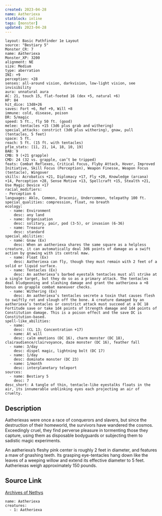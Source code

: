 ```yaml
---
created: 2023-04-28
name: Aatheriexa
statblock: inline
tags: [monster]
updated: 2023-04-28
---
```

```statblock
layout: Basic Pathfinder 1e Layout
source: "Bestiary 5"
Monster_CR: 7
name: Aatheriexa
Monster_XP: 3200
alignment: NE
size: Medium
type: aberration
INI: +9
perception: +28
senses: all-around vision, darkvision, low-light vision, see invisibility
aura: unnatural aura
AC: 21, touch 15, flat-footed 16 (dex +5, natural +6)
HP: 84
hit_dice: 13d8+26
saves: Fort +6, Ref +9, Will +8
immune: cold, disease, poison
DR: 5/magic
speed: 5 ft., fly 50 ft. (good)
melee: tentacles +15 (3d6 plus grab and withering)
special_attacks: constrict (3d6 plus withering), gnaw, pull (tentacles, 5 feet)
space: 5 ft.
reach: 5 ft. (15 ft. with tentacles)
pf1e_stats: [11, 21, 14, 18, 10, 19]
BAB: 9
CMB: 9 (+21 grapple)
CMD: 24 (32 vs. grapple, can’t be tripped)
feats: Combat Reflexes, Critical Focus, Flyby Attack, Hover, Improved Initiative, Skill Focus (Perception), Weapon Finesse, Weapon Focus (tentacle), Wingover
skills: Acrobatics +21, Diplomacy +17, Fly +20, Knowledge (arcana) +14, Perception +28, Sense Motive +13, Spellcraft +15, Stealth +21, Use Magic Device +17
racial_modifiers:
- Perception 6
languages: Aklo, Common, Draconic, Undercommon, telepathy 100 ft.
special_qualities: compression, float, no breath
ecology:
  - name: Environment
    desc: any land
  - name: Organisation
    desc: solitary, pair, pod (3-5), or invasion (6-36)
  - name: Treasure
    desc: standard
special_abilities:
  - name: Gnaw (Ex)
    desc: When an aatheriexa shares the same square as a helpless creature, it can automatically deal 3d6 points of damage as a swift action by gnawing with its central maw.
  - name: Float (Ex)
    desc: Aatheriexa can fly, though they must remain with 2 feet of a solid or liquid surface.
  - name: Tentacles (Ex)
    desc: An aatheriexa’s barbed eyestalk tentacles must all strike at a single target, but they do so as a primary attack. The tentacles deal bludgeoning and slashing damage and grant the aatheriexa a +8 bonus on grapple combat maneuver checks.
  - name: Withering (Ex)
    desc: An aatheriexa’s tentacles secrete a toxin that causes flesh to swiftly rot and slough off the bone. A creature damaged by an aatheriexa’s tentacles or constrict attack must succeed at a DC 18 Fortitude save or take 1d4 points of Strength damage and 1d4 points of Constitution damage. This is a poison effect and the save DC is Constitution-based.
spell-like_abilities:
  - name:
    desc: (CL 13; Concentration +17)
  - name: At will
    desc: calm emotions (DC 16), charm monster (DC 18), clairaudience/clairvoyance, daze monster (DC 16), feather fall
  - name: 3/day
    desc: dispel magic, lightning bolt (DC 17)
  - name: 1/day
    desc: dominate monster (DC 23)
  - name: 1/month
    desc: interplanetary teleport
sources:
  - name: Bestiary 5
    desc: 7
desc_short: A tangle of thin, tentacle-like eyestalks floats in the air, its innumerable unblinking eyes each projecting an air of cruelty.
```
## Description
Aatheriexas were once a race of conquerors and slavers, but since the destruction of their homeworld, the survivors have wandered the cosmos. Exceedingly cruel, they find perverse pleasure in tormenting those they capture, using them as disposable bodyguards or subjecting them to sadistic magic experiments.

 An aatheriexa’s fleshy pink center is roughly 2 feet in diameter, and features a maw of gnashing teeth. Its grasping eye-tentacles hang down like the leaves of a weeping willow and extend its effective diameter to 5 feet. Aatheriexas weigh approximately 150 pounds.
## Source Link
[Archives of Nethys](https://aonprd.com/MonsterDisplay.aspx?ItemName=Aatheriexa)
```encounter-table
name: Aatheriexa
creatures:
  - 1: Aatheriexa
```
